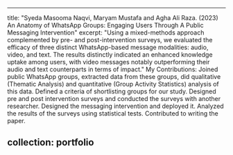  ---
title: "Syeda Masooma Naqvi, Maryam Mustafa and Agha Ali Raza. (2023) An Anatomy of WhatsApp Groups: Engaging Users Through A Public Messaging Intervention"
excerpt: "Using a mixed-methods approach complemented by pre- and post-intervention surveys, we evaluated the efficacy of three distinct WhatsApp-based message modalities: audio, video, and text. The results distinctly indicated an enhanced knowledge uptake among users, with video messages notably outperforming their audio and text counterparts in terms of impact." 
My Contributions:
Joined public WhatsApp groups, extracted data from these groups, did qualitative (Thematic Analysis) and quantitative (Group Activity Statistics) analysis of this data. Defined a criteria of shortlisting groups for our study.
Designed pre and post intervention surveys and conducted the surveys with another researcher.
Designed the messaging intervention and deployed it.
Analyzed the results of the surveys using statistical tests.
Contributed to writing the paper.

collection: portfolio
---

<!--This is an item in your portfolio. It can be have images or nice text. If you name the file .md, it will be parsed as markdown. If you name the file .html, it will be parsed as HTML. -->
